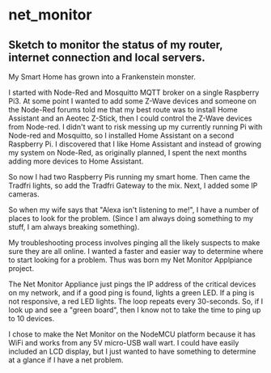 # net_monitor
Sketch to monitor the status of my router, internet connection and local servers.
----
My Smart Home has grown into a Frankenstein monster.

I started with Node-Red and Mosquitto MQTT broker on a single Raspberry Pi3.  At some point I wanted to add some Z-Wave
devices and someone on the Node-Red forums told me that my best route was to install Home Assistant and an Aeotec Z-Stick,
then I could control the Z-Wave devices from Node-red.  I didn't want to risk messing up my currently running Pi with
Node-red and Mosquitto, so I installed Home Assistant on a second Raspberry Pi.  I discovered that I like Home Assistant
and instead of growing my system on Node-Red, as originally planned, I spent the next months adding more devices to Home Assistant.

So now I had two Raspberry Pis running my smart home.  Then came the Tradfri lights, so add the Tradfri Gateway to the mix.
Next, I added some IP cameras.

So when my wife says that "Alexa isn't listening to me!", I have a number of places to look for the problem.
(Since I am always doing something to my stuff, I am always breaking something).

My troubleshooting process involves pinging all the likely suspects to make sure they are all online.  I wanted a faster and
easier way to determine where to start looking for a problem.  Thus was born my Net Monitor Applpiance project.

The Net Monitor Appliance just pings the IP address of the critical devices on my network, and if a good ping is found,
lights a green LED.  If a ping is not responsive, a red LED lights.  The loop repeats every 30-seconds.  So, if I look up
and see a "green board", then I know not to take the time to ping up to 10 devices.

I chose to make the Net Monitor on the NodeMCU platform because it has WiFi and works from any 5V micro-USB wall wart.
I could have easily included an LCD display, but I just wanted to have something to determine at a glance if I have a net problem.
